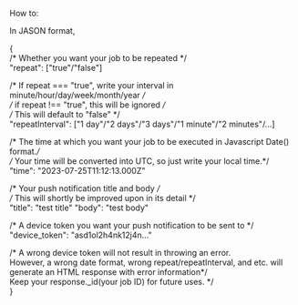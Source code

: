 How to:

In JASON format,

{\
  /* Whether you want your job to be repeated */\
  "repeat": ["true"/"false"] 
  
  /* If repeat === "true", write your interval in minute/hour/day/week/month/year */\
  /* if repeat !== "true", this will be ignored */\
  /* This will default to "false" */\
  "repeatInterval": ["1 day"/"2 days"/"3 days"/"1 minute"/"2 minutes"/...]
  
  /* The time at which you want your job to be executed in Javascript Date() format.*/\
  /* Your time will be converted into UTC, so just write your local time.*/\
  "time": "2023-07-25T11:12:13.000Z"
  
  /* Your push notification title and body */\
  /* This will shortly be improved upon in its detail */\
  "title": "test title"
  "body": "test body"
  
  /* A device token you want your push notification to be sent to */\
  "device_token": "asd1ol2h4nk12j4n..."
  
  /* 
  A wrong device token will not result in throwing an error. \
  However, a wrong date format, wrong repeat/repeatInterval, and etc. will generate an HTML response with error information*/\
  Keep your response._id(your job ID) for future uses.
  */\
}
